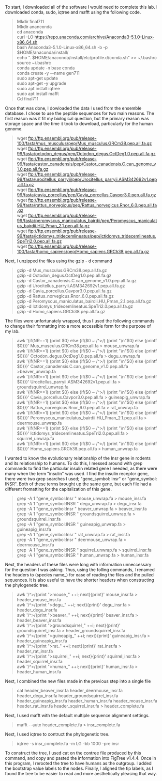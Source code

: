 To start, I downloaded all of the software I would need to complete this lab. I downloaded conda, sudo, iqtree and mafft using the following code.
> Mkdir final711  
> Mkdir ananconda  
> cd anaconda  
> curl -LO https://repo.anaconda.com/archive/Anaconda3-5.1.0-Linux-x86_64.sh   
> bash Anaconda3-5.1.0-Linux-x86_64.sh -b -p $HOME/anaconda/install/  
> echo ". $HOME/anaconda/install/etc/profile.d/conda.sh" >> ~/.bashrc  
> source ~/.bashrc  
> conda update -n base conda   
> conda create -y --name gen711  
> sudo apt-get update  
> sudo apt-get -y upgrade  
> sudo apt install iqtree  
> sudo apt install mafft  
> Cd final711  

Once that was done, I dowloaded the data I used from the ensemble database. I chose to use the peptide sequences for two main reasons. The first reason was it fit my biological question, but the primary reason was storage space and the time it took to download, particularly for the human genome. 
> wget ftp://ftp.ensembl.org/pub/release-100/fasta/mus_musculus/pep/Mus_musculus.GRCm38.pep.all.fa.gz  
> wget ftp://ftp.ensembl.org/pub/release-99/fasta/octodon_degus/pep/Octodon_degus.OctDeg1.0.pep.all.fa.gz  
> wget ftp://ftp.ensembl.org/pub/release-99/fasta/castor_canadensis/pep/Castor_canadensis.C.can_genome_v1.0.pep.all.fa.gz  
> wget ftp://ftp.ensembl.org/pub/release-99/fasta/urocitellus_parryii/pep/Urocitellus_parryii.ASM342692v1.pep.all.fa.gz  
> wget ftp://ftp.ensembl.org/pub/release-99/fasta/cavia_porcellus/pep/Cavia_porcellus.Cavpor3.0.pep.all.fa.gz  
> wget ftp://ftp.ensembl.org/pub/release-99/fasta/rattus_norvegicus/pep/Rattus_norvegicus.Rnor_6.0.pep.all.fa.gz  
> wget ftp://ftp.ensembl.org/pub/release-99/fasta/peromyscus_maniculatus_bairdii/pep/Peromyscus_maniculatus_bairdii.HU_Pman_2.1.pep.all.fa.gz  
> wget ftp://ftp.ensembl.org/pub/release-99/fasta/ictidomys_tridecemlineatus/pep/Ictidomys_tridecemlineatus.SpeTri2.0.pep.all.fa.gz  
> wget ftp://ftp.ensembl.org/pub/release-100/fasta/homo_sapiens/pep/Homo_sapiens.GRCh38.pep.all.fa.gz  
 
 Next, I unzipped the files using the gzip - d command
> gzip -d Mus_musculus.GRCm38.pep.all.fa.gz  
> gzip -d Octodon_degus.OctDeg1.0.pep.all.fa.gz  
> gzip -d Castor_canadensis.C.can_genome_v1.0.pep.all.fa.gz  
> gzip -d Urocitellus_parryii.ASM342692v1.pep.all.fa.gz  
> gzip -d Cavia_porcellus.Cavpor3.0.pep.all.fa.gz  
> gzip -d Rattus_norvegicus.Rnor_6.0.pep.all.fa.gz  
> gzip -d Peromyscus_maniculatus_bairdii.HU_Pman_2.1.pep.all.fa.gz  
> gzip -d Ictidomys_tridecemlineatus.SpeTri2.0.pep.all.fa.gz  
> gzip -d Homo_sapiens.GRCh38.pep.all.fa.gz  
 
 The files were unfortunately wrapped, thus I used the following commands to change their formatting into a more accessible form for the purpose of my lab.
> awk '{if(NR==1) {print $0} else {if($0 ~ /^>/) {print "\n"$0} else {printf $0}}}' Mus_musculus.GRCm38.pep.all.fa > mouse_unwrap.fa  
> awk '{if(NR==1) {print $0} else {if($0 ~ /^>/) {print "\n"$0} else {printf $0}}}' Octodon_degus.OctDeg1.0.pep.all.fa > degu_unwrap.fa  
> awk '{if(NR==1) {print $0} else {if($0 ~ /^>/) {print "\n"$0} else {printf $0}}}' Castor_canadensis.C.can_genome_v1.0.pep.all.fa >beaver_unwrap.fa  
> awk '{if(NR==1) {print $0} else {if($0 ~ /^>/) {print "\n"$0} else {printf $0}}}' Urocitellus_parryii.ASM342692v1.pep.all.fa > groundsquirrel_unwrap.fa  
> awk '{if(NR==1) {print $0} else {if($0 ~ /^>/) {print "\n"$0} else {printf $0}}}' Cavia_porcellus.Cavpor3.0.pep.all.fa > guineapig_unwrap.fa  
> awk '{if(NR==1) {print $0} else {if($0 ~ /^>/) {print "\n"$0} else {printf $0}}}' Rattus_norvegicus.Rnor_6.0.pep.all.fa > rat_unwrap.fa  
> awk '{if(NR==1) {print $0} else {if($0 ~ /^>/) {print "\n"$0} else {printf $0}}}' Peromyscus_maniculatus_bairdii.HU_Pman_2.1.pep.all.fa > deermouse_unwrap.fa  
> awk '{if(NR==1) {print $0} else {if($0 ~ /^>/) {print "\n"$0} else {printf $0}}}' Ictidomys_tridecemlineatus.SpeTri2.0.pep.all.fa > squirrel_unwrap.fa  
> awk '{if(NR==1) {print $0} else {if($0 ~ /^>/) {print "\n"$0} else {printf $0}}}' Homo_sapiens.GRCh38.pep.all.fa > human_unwrap.fa  
 
I wanted to know the evolutionary relationship of the Insr gene in rodents and its relationship to humans. To do this, I messed around with grep commands to find the particular insulin related gene I needed, as there were many when the term "insulin" was used. I find the insulin receptor gene, there were two grep searches I used; "gene_symbol: Insr" or "gene_symbol: INSR". Both of these terms brought up the same gene, but each file had a different fromatting for the capitalization of this gene.
> grep -A 1 "gene_symbol:Insr " mouse_unwrap.fa > mouse_insr.fa  
> grep -A 1 "gene_symbol:INSR " degu_unwrap.fa > degu_insr.fa  
> grep -A 1 "gene_symbol:Insr " beaver_unwrap.fa > beaver_insr.fa  
> grep -A 1 "gene_symbol:INSR " groundsquirrel_unwrap.fa > groundsquirrel_insr.fa  
> grep -A 1 "gene_symbol:INSR " guineapig_unwrap.fa > guineapig_insr.fa  
> grep -A 1 "gene_symbol:Insr " rat_unwrap.fa > rat_insr.fa  
> grep -A 1 "gene_symbol:Insr " deermouse_unwrap.fa > deermouse_insr.fa  
> grep -A 1 "gene_symbol:INSR " squirrel_unwrap.fa > squirrel_insr.fa  
> grep -A 1 "gene_symbol:INSR " human_unwrap.fa > human_insr.fa  
 
 Next, the headers of these files were long with information unneccessary for the question I was asking. Thus, using the folling commands, I renamed the headers to (species name_) for ease of reading the files and the pulled sequences. It is also useful to have the shorter headers when constructing the phylogenetic tree.
> awk '/^>/{print ">mouse_" ++i; next}{print}' mouse_insr.fa > header_mouse_insr.fa  
> awk '/^>/{print ">degu_" ++i; next}{print}' degu_insr.fa > header_degu_insr.fa  
> awk '/^>/{print ">beaver_" ++i; next}{print}' beaver_insr.fa > header_beaver_insr.fa  
> awk '/^>/{print ">groundsquirrel_" ++i; next}{print}' groundsquirrel_insr.fa > header_groundsquirrel_insr.fa  
> awk '/^>/{print ">guineapig_" ++i; next}{print}' guineapig_insr.fa > header_guineapig_insr.fa  
> awk '/^>/{print ">rat_" ++i; next}{print}' rat_insr.fa > header_rat_insr.fa  
> awk '/^>/{print ">squirrel_" ++i; next}{print}' squirrel_insr.fa > header_squirrel_insr.fa  
> awk '/^>/{print ">human_" ++i; next}{print}' human_insr.fa > header_human_insr.fa  
 
Next, I combined the new files made in the previous step into a single file
> cat header_beaver_insr.fa header_deermouse_insr.fa header_degu_insr.fa header_groundsquirrel_insr.fa header_guineapig_insr.fa header_human_insr.fa header_mouse_insr.fa header_rat_insr.fa header_squirrel_insr.fa > header_complete.fa   

Next, I used mafft with the default multiple sequence alignment settings.
> mafft --auto header_complete.fa > insr_complete.fa  
 
Next, I used iqtree to contruct the phylogenetic tree.
> iqtree -s insr_complete.fa -m LG -bb 1000 -pre insr  

To construct the tree, I used cat on the contree file produced by this command, and copy and pasted the information into FigTree v1.4.4. Once in this program, I rerooted the tree to have humans as the outgroup. I added the bootstrap value labels to the nodes. Finally, I aligned the tip labels, as I found the tree to be easier to read and more aesthetically pleasing that way.


